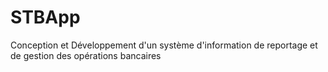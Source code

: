 # STBApp
Conception et Développement d'un système d'information de reportage et de gestion des opérations bancaires

